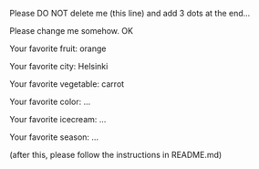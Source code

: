 Please DO NOT delete me (this line) and add 3 dots at the end...	

Please change me somehow. OK



Your favorite fruit: orange

Your favorite city: Helsinki

Your favorite vegetable: carrot

Your favorite color: ...

Your favorite icecream: ...

Your favorite season: ...


(after this, please follow the instructions in README.md)


